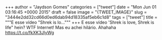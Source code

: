 
+++
author = "Jaydson Gomes"
categories = ["tweet"]
date = "Mon Jun 01 03:16:45 +0000 2015"
draft = false
image = "{TWEET_IMAGE}"
slug = "3444e2dd32cd66d0ed6dab94d18335af5eb6c1d8"
tags = ["tweet"]
title = """E esse vídeo "Shrek is lo..."""
+++
E esse vídeo 'Shrek is love, Shrek is life" hein? WTF Internet! Mas eu achei hilário. Ahahaha https://t.co/fkXK3JlyWg
